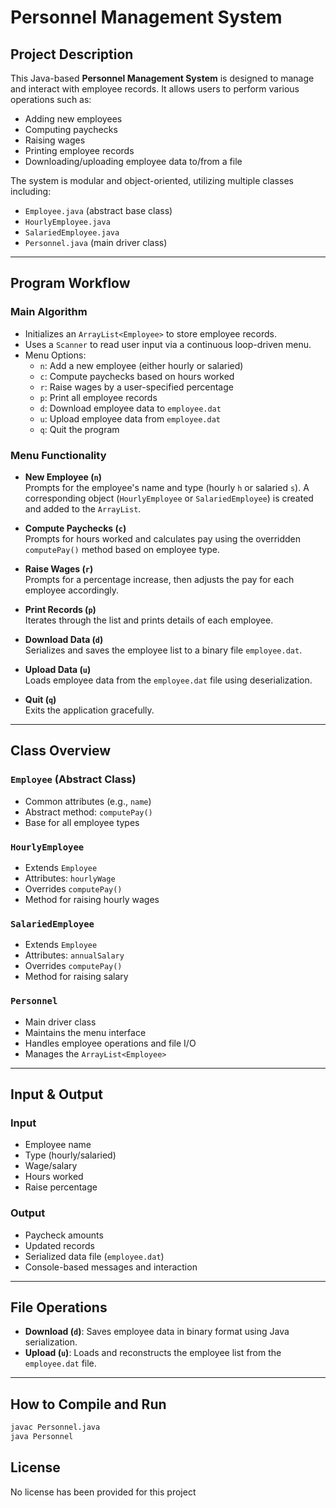 # Personnel Management System

## Project Description

This Java-based **Personnel Management System** is designed to manage and interact with employee records. It allows users to perform various operations such as:

- Adding new employees
- Computing paychecks
- Raising wages
- Printing employee records
- Downloading/uploading employee data to/from a file

The system is modular and object-oriented, utilizing multiple classes including:

- `Employee.java` (abstract base class)
- `HourlyEmployee.java`
- `SalariedEmployee.java`
- `Personnel.java` (main driver class)

---

## Program Workflow

### Main Algorithm

- Initializes an `ArrayList<Employee>` to store employee records.
- Uses a `Scanner` to read user input via a continuous loop-driven menu.
- Menu Options:
  - `n`: Add a new employee (either hourly or salaried)
  - `c`: Compute paychecks based on hours worked
  - `r`: Raise wages by a user-specified percentage
  - `p`: Print all employee records
  - `d`: Download employee data to `employee.dat`
  - `u`: Upload employee data from `employee.dat`
  - `q`: Quit the program

### Menu Functionality

- **New Employee (`n`)**  
  Prompts for the employee's name and type (hourly `h` or salaried `s`). A corresponding object (`HourlyEmployee` or `SalariedEmployee`) is created and added to the `ArrayList`.

- **Compute Paychecks (`c`)**  
  Prompts for hours worked and calculates pay using the overridden `computePay()` method based on employee type.

- **Raise Wages (`r`)**  
  Prompts for a percentage increase, then adjusts the pay for each employee accordingly.

- **Print Records (`p`)**  
  Iterates through the list and prints details of each employee.

- **Download Data (`d`)**  
  Serializes and saves the employee list to a binary file `employee.dat`.

- **Upload Data (`u`)**  
  Loads employee data from the `employee.dat` file using deserialization.

- **Quit (`q`)**  
  Exits the application gracefully.

---

## Class Overview

### `Employee` (Abstract Class)

- Common attributes (e.g., `name`)
- Abstract method: `computePay()`
- Base for all employee types

### `HourlyEmployee`

- Extends `Employee`
- Attributes: `hourlyWage`
- Overrides `computePay()`
- Method for raising hourly wages

### `SalariedEmployee`

- Extends `Employee`
- Attributes: `annualSalary`
- Overrides `computePay()`
- Method for raising salary

### `Personnel`

- Main driver class
- Maintains the menu interface
- Handles employee operations and file I/O
- Manages the `ArrayList<Employee>`

---

## Input & Output

### Input

- Employee name
- Type (hourly/salaried)
- Wage/salary
- Hours worked
- Raise percentage

### Output

- Paycheck amounts
- Updated records
- Serialized data file (`employee.dat`)
- Console-based messages and interaction

---

## File Operations

- **Download (`d`)**: Saves employee data in binary format using Java serialization.
- **Upload (`u`)**: Loads and reconstructs the employee list from the `employee.dat` file.

---

## How to Compile and Run

```bash
javac Personnel.java
java Personnel
```

 ## License
 No license has been provided for this project
